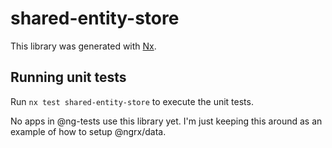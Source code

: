 # shared-entity-store

This library was generated with [Nx](https://nx.dev).

## Running unit tests

Run `nx test shared-entity-store` to execute the unit tests.

No apps in @ng-tests use this library yet. I'm just keeping this around as an example of how to setup @ngrx/data.
